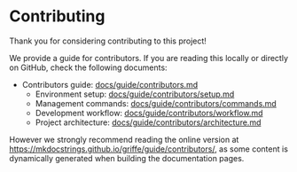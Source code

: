 # Contributing

Thank you for considering contributing to this project!

We provide a guide for contributors. If you are reading this locally or directly on GitHub, check the following documents:

- Contributors guide: [docs/guide/contributors.md](docs/guide/contributors.md)
    - Environment setup: [docs/guide/contributors/setup.md](docs/guide/contributors/setup.md)
    - Management commands: [docs/guide/contributors/commands.md](docs/guide/contributors/commands.md)
    - Development workflow: [docs/guide/contributors/workflow.md](docs/guide/contributors/workflow.md)
    - Project architecture: [docs/guide/contributors/architecture.md](docs/guide/contributors/architecture.md)

However we strongly recommend reading the online version at https://mkdocstrings.github.io/griffe/guide/contributors/, as some content is dynamically generated when building the documentation pages.
